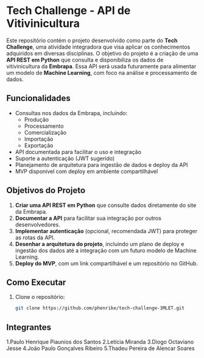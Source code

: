 # Tech Challenge - API de Vitivinicultura

Este repositório contém o projeto desenvolvido como parte do **Tech Challenge**, uma atividade integradora que visa aplicar os conhecimentos adquiridos em diversas disciplinas. O objetivo do projeto é a criação de uma **API REST em Python** que consulta e disponibiliza os dados de vitivinicultura da **Embrapa**. Essa API será usada futuramente para alimentar um modelo de **Machine Learning**, com foco na análise e processamento de dados.

## Funcionalidades
- Consultas nos dados da Embrapa, incluindo:
  - Produção
  - Processamento
  - Comercialização
  - Importação
  - Exportação
- API documentada para facilitar o uso e integração
- Suporte a autenticação (JWT sugerido)
- Planejamento de arquitetura para ingestão de dados e deploy da API
- MVP disponível com deploy em ambiente compartilhável

## Objetivos do Projeto
1. **Criar uma API REST em Python** que consulte dados diretamente do site da Embrapa.
2. **Documentar a API** para facilitar sua integração por outros desenvolvedores.
3. **Implementar autenticação** (opcional, recomendada JWT) para proteger as rotas da API.
4. **Desenhar a arquitetura do projeto**, incluindo um plano de deploy e ingestão dos dados até a integração com um futuro modelo de Machine Learning.
5. **Deploy do MVP**, com um link compartilhável e um repositório no GitHub.

## Como Executar

1. Clone o repositório:
   ```bash
   git clone https://github.com/phenrike/tech-challenge-3MLET.git
   
## Integrantes 

1.Paulo Henrique Piaunios dos Santos
2.Letícia Miranda 
3.Diogo Octaviano Jesse
4.João Paulo Gonçalves Ribeiro
5.Thadeu Pereira de Alencar Soares

